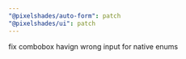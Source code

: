 ```yaml
---
"@pixelshades/auto-form": patch
"@pixelshades/ui": patch
---
```


fix combobox havign wrong input for native enums
